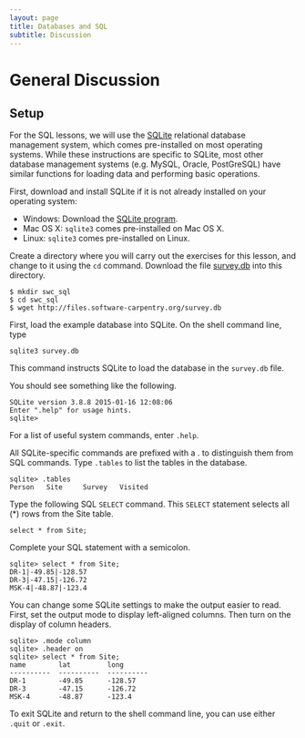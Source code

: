 ```yaml
---
layout: page
title: Databases and SQL
subtitle: Discussion
---
```


# General Discussion

## Setup

For the SQL lessons, 
we will use the [SQLite](https://www.sqlite.org/) relational database management system, 
which comes pre-installed on most operating systems. 
While these instructions are specific to SQLite,
most other database management systems
(e.g. MySQL, Oracle, PostGreSQL)
have similar functions for loading data and performing basic operations.


First, download and install SQLite if it is not already installed on your operating system:

* Windows: Download the [SQLite program](http://www.sqlite.org/download.html).
* Mac OS X: <code>sqlite3</code> comes pre-installed on Mac OS X.
* Linux: <code>sqlite3</code> comes pre-installed on Linux.

Create a directory where you will carry out the exercises for this lesson, and
change to it using the <code>cd</code> command. Download the file [survey.db](http://files.software-carpentry.org/survey.db) into this
directory.

    $ mkdir swc_sql 
    $ cd swc_sql
    $ wget http://files.software-carpentry.org/survey.db


First, load the example database into SQLite. 
On the shell command line, type

    sqlite3 survey.db

This command instructs SQLite to load the database in the `survey.db` file.

You should see something like the following.

    SQLite version 3.8.8 2015-01-16 12:08:06
    Enter ".help" for usage hints.
    sqlite>

For a list of useful system commands, enter <code>.help</code>.

All SQLite-specific commands are prefixed with a . to distinguish them from SQL commands. 
Type <code>.tables</code> to list the tables in the database. 

    sqlite> .tables
    Person   Site     Survey   Visited


Type the following SQL <code>SELECT</code> command. 
This <code>SELECT</code> statement selects all (*) rows from the Site table.

<code>select * from Site;</code>

Complete your SQL statement with a semicolon.

    sqlite> select * from Site;
    DR-1|-49.85|-128.57
    DR-3|-47.15|-126.72
    MSK-4|-48.87|-123.4

You can change some SQLite settings to make the output easier to read. 
First, 
set the output mode to display left-aligned columns. 
Then turn on the display of column headers.

    sqlite> .mode column
    sqlite> .header on
    sqlite> select * from Site;
    name        lat         long
    ----------  ----------  ----------
    DR-1        -49.85      -128.57
    DR-3        -47.15      -126.72
    MSK-4       -48.87      -123.4


To exit SQLite and return to the shell command line, 
you can use either `.quit` or `.exit`.


